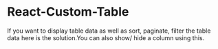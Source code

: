 # React-Custom-Table
If you want to display table data as well as sort, paginate, filter the table data here is the solution.You can also show/ hide a column using this.
